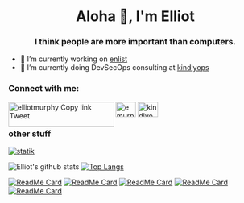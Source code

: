 
<h1 align="center">Aloha 👋, I'm Elliot</h1>
<h3 align="center">I think people are more important than computers.</h3>

- 🔭 I’m currently working on [enlist](https://enlist.io/)
- 🌱 I’m currently doing DevSecOps consulting at [kindlyops](https://www.kindlyops.com)


<h3 align="left">Connect with me:</h3>
<p align="left">
<a href="https://linkedin.com/in/emurphy" target="blank"><img align="center" src="https://cdn.jsdelivr.net/npm/simple-icons@3.0.1/icons/linkedin.svg" alt="emurphy" height="30" width="40" /></a>
<a href="https://www.youtube.com/c/kindlyops" target="blank"><img align="center" src="https://cdn.jsdelivr.net/npm/simple-icons@3.0.1/icons/youtube.svg" alt="kindlyops" height="30" width="40" /></a>
<a href="https://www.buymeacoffee.com/elliotmurphy Copy link Tweet"> <img align="left" src="https://cdn.buymeacoffee.com/buttons/v2/default-yellow.png" height="50" width="210" alt="elliotmurphy Copy link Tweet" /></a>
</p>

### other stuff

<p> <a href="https://github.com/ryo-ma/github-profile-trophy"><img src="https://github-profile-trophy.vercel.app/?username=statik&title=AncientUser,PullRequest,Commit&column=3&&margin-w=15&margin-h=15&theme=nord" alt="statik" /></a> </p>

![Elliot's github stats](https://github-readme-stats.vercel.app/api?username=statik&show_icons=true&theme=solarized-dark&count_private=true)
[![Top Langs](https://github-readme-stats.vercel.app/api/top-langs/?username=statik&langs_count=10&layout=compact)](https://github.com/anuraghazra/github-readme-stats)

[![ReadMe Card](https://github-readme-stats.vercel.app/api/pin/?username=kindlyops&repo=vbs)](https://github.com/anuraghazra/github-readme-stats)
[![ReadMe Card](https://github-readme-stats.vercel.app/api/pin/?username=kindlyops&repo=deleterious)](https://github.com/anuraghazra/github-readme-stats)
[![ReadMe Card](https://github-readme-stats.vercel.app/api/pin/?username=kindlyops&repo=showbase)](https://github.com/anuraghazra/github-readme-stats)
[![ReadMe Card](https://github-readme-stats.vercel.app/api/pin/?username=kindlyops&repo=pipeline-monitor)](https://github.com/anuraghazra/github-readme-stats)
[![ReadMe Card](https://github-readme-stats.vercel.app/api/pin/?username=kindlyops&repo=examples)](https://github.com/anuraghazra/github-readme-stats)

<!--
**statik/statik** is a ✨ _special_ ✨ repository because its `README.md` (this file) appears on your GitHub profile.

Here are some ideas to get you started:

- 🔭 I’m currently working on ...
- 🌱 I’m currently learning ...
- 👯 I’m looking to collaborate on ...
- 🤔 I’m looking for help with ...
- 💬 Ask me about ...
- 📫 How to reach me: ...
- 😄 Pronouns: ...
- ⚡ Fun fact: ...
-->
